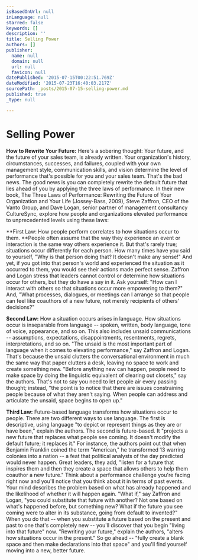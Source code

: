 ```yaml
---
isBasedOnUrl: null
inLanguage: null
starred: false
keywords: []
description: ''
title: Selling Power
authors: []
publisher:
  name: null
  domain: null
  url: null
  favicon: null
datePublished: '2015-07-15T00:22:51.769Z'
dateModified: '2015-07-23T16:40:03.217Z'
sourcePath: _posts/2015-07-15-selling-power.md
published: true
_type: null

---
```

# Selling Power 

**How to Rewrite Your Future:** Here's a sobering thought: Your future, and the future of your sales team, is already written. Your organization's history, circumstances, successes, and failures, coupled with your own management style, communication skills, and vision determine the level of performance that's possible for you and your sales team. That's the bad news. The good news is you can completely rewrite the default future that lies ahead of you by applying the three laws of performance. In their new book, The Three Laws of Performance: Rewriting the Future of Your Organization and Your Life (Jossey-Bass, 2009), Steve Zaffron, CEO of the Vanto Group, and Dave Logan, senior partner of management consultancy CultureSync, explore how people and organizations elevated performance to unprecedented levels using these laws: 

**First Law: How people perform correlates to how situations occur to them. **People often assume that
the way they experience an event or interaction is the same way others experience it. But that's rarely true;
situations occur differently for each person. How many times have you said to yourself, "Why is that person
doing that? It doesn't make any sense!" And yet, if you got into that person's world and experienced the
situation as it occurred to them, you would see their actions made perfect sense. Zaffron and Logan stress
that leaders cannot control or determine how situations occur for others, but they do have a say in it. Ask
yourself: "How can I interact with others so that situations occur more empowering to them?" And, "What
processes, dialogues, or meetings can I arrange so that people can feel like coauthors of a new future, not
merely recipients of others' decisions?" 

**Second Law:** How a situation occurs arises in language. How situations occur is inseparable from
language -- spoken, written, body language, tone of voice, appearance, and so on. This also includes unsaid
communications -- assumptions, expectations, disappointments, resentments, regrets, interpretations, and so
on. "The unsaid is the most important part of language when it comes to elevating performance," say Zaffron
and Logan. That's because the unsaid clutters the conversational environment in much the same way that
paper clutters a desk, leaving no space to work and create something new. "Before anything new can
happen, people need to make space by doing the linguistic equivalent of clearing out closets," say the
authors. That's not to say you need to let people air every passing thought; instead, "the point is to notice that
there are issues constraining people because of what they aren't saying. When people can address and
articulate the unsaid, space begins to open up." 

**Third Law:** Future-based language transforms how situations occur to people. There are two different
ways to use language. The first is descriptive, using language "to depict or represent things as they are or
have been," explain the authors. The second is future-based. It "projects a new future that replaces what
people see coming. It doesn't modify the default future; it replaces it." For instance, the authors point out that
when Benjamin Franklin coined the term "American," he transformed 13 warring colonies into a nation -- a feat
that political analysts of the day predicted would never happen. Great leaders, they add, "listen for a future
that inspires them and then they create a space that allows others to help them coauthor a new future."
Think about a performance challenge you're facing right now and you'll notice that you think about it in terms
of past events. Your mind describes the problem based on what has already happened and the likelihood of
whether it will happen again. "What if," say Zaffron and Logan, "you could substitute that future with another?
Not one based on what's happened before, but something new? What if the future you see coming were to
alter in its substance, going from default to invented?"
When you do that -- when you substitute a future based on the present and past to one that's completely new
-- you'll discover that you begin "living into that future" now. "Rewriting your future," explain the authors, "alters
how situations occur in the present." So go ahead -- "fully create a blank space and then make declarations
into that space" and you'll find yourself moving into a new, better future.